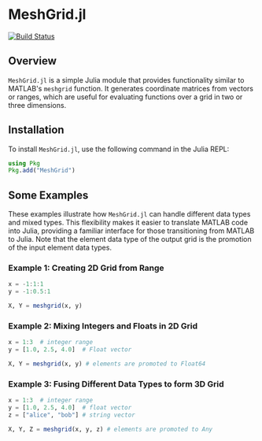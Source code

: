 # MeshGrid.jl

[![Build Status](https://github.com/akjake616/MeshGrid.jl/actions/workflows/CI.yml/badge.svg)](https://github.com/akjake616/MeshGrid.jl/actions/workflows/CI.yml)

## Overview

`MeshGrid.jl` is a simple Julia module that provides functionality similar to MATLAB's `meshgrid` function. It generates coordinate matrices from vectors or ranges, which are useful for evaluating functions over a grid in two or three dimensions.

## Installation

To install `MeshGrid.jl`, use the following command in the Julia REPL:

```julia
using Pkg
Pkg.add("MeshGrid")
```

## Some Examples

These examples illustrate how `MeshGrid.jl` can handle different data types and mixed types. This flexibility makes it easier to translate MATLAB code into Julia, providing a familiar interface for those transitioning from MATLAB to Julia. Note that the element data type of the output grid is the promotion of the input element data types.

### Example 1: Creating 2D Grid from Range

```julia
x = -1:1:1
y = -1:0.5:1

X, Y = meshgrid(x, y)
```

### Example 2: Mixing Integers and Floats in 2D Grid

```julia
x = 1:3  # integer range
y = [1.0, 2.5, 4.0]  # Float vector

X, Y = meshgrid(x, y) # elements are promoted to Float64
```

### Example 3: Fusing Different Data Types to form 3D Grid

```julia
x = 1:3  # integer range
y = [1.0, 2.5, 4.0]  # float vector
z = ["alice", "bob"] # string vector

X, Y, Z = meshgrid(x, y, z) # elements are promoted to Any
```

